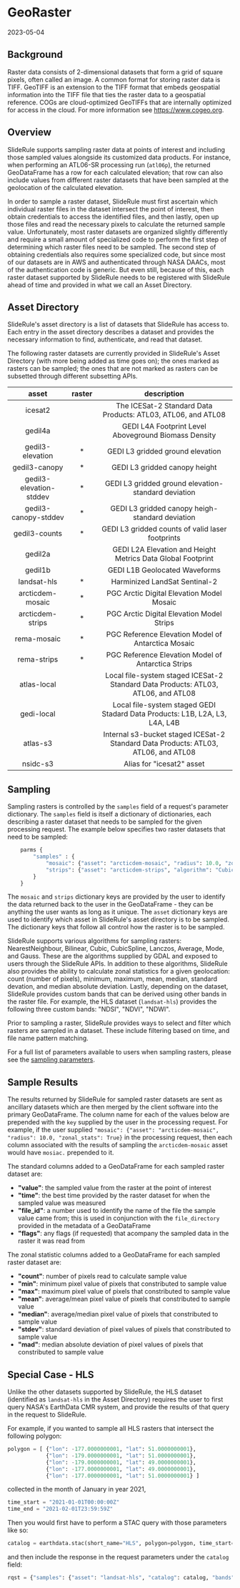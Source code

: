 # GeoRaster

2023-05-04

## Background

Raster data consists of 2-dimensional datasets that form a grid of square pixels, often called an image.  A common format for storing raster data is TIFF.  GeoTIFF is an extension to the TIFF format that embeds geospatial information into the TIFF file that ties the raster data to a geospatial reference.  COGs are cloud-optimized GeoTIFFs that are internally optimized for access in the cloud.  For more information see https://www.cogeo.org.

## Overview

SlideRule supports sampling raster data at points of interest and including those sampled values alongside its customized data products.  For instance, when performing an ATL06-SR processing run (`atl06p`), the returned GeoDataFrame has a row for each calculated elevation; that row can also include values from different raster datasets that have been sampled at the geolocation of the calculated elevation.

In order to sample a raster dataset, SlideRule must first ascertain which individual raster files in the dataset intersect the point of interest, then obtain credentials to access the identified files, and then lastly, open up those files and read the necessary pixels to calculate the returned sample value.  Unfortunately, most raster datasets are organized slightly differently and require a small amount of specialized code to perform the first step of determining which raster files need to be sampled.  The second step of obtaining credentials also requires some specialized code, but since most of our datasets are in AWS and authenticated through NASA DAACs, most of the authentication code is generic.  But even still, because of this, each raster dataset supported by SlideRule needs to be registered with SlideRule ahead of time and provided in what we call an Asset Directory.

## Asset Directory

SlideRule's asset directory is a list of datasets that SlideRule has access to.  Each entry in the asset directory describes a dataset and provides the necessary information to find, authenticate, and read that dataset.

The following raster datasets are currently provided in SlideRule's Asset Directory (with more being added as time goes on); the ones marked as rasters can be sampled; the ones that are not marked as rasters can be subsetted through different subsetting APIs.

|asset|raster|description|
|:---:|:---:|:---:|
|icesat2| | The ICESat-2 Standard Data Products: ATL03, ATL06, and ATL08|
|gedil4a| | GEDI L4A Footprint Level Aboveground Biomass Density|
|gedil3-elevation| *| GEDI L3 gridded ground elevation|
|gedil3-canopy| *| GEDI L3 gridded canopy height|
|gedil3-elevation-stddev| *| GEDI L3 gridded ground elevation-standard deviation|
|gedil3-canopy-stddev| *| GEDI L3 gridded canopy heigh-standard deviation|
|gedil3-counts| *| GEDI L3 gridded counts of valid laser footprints|
|gedil2a| | GEDI L2A Elevation and Height Metrics Data Global Footprint|
|gedil1b| | GEDI L1B Geolocated Waveforms|
|landsat-hls| *| Harminized LandSat Sentinal-2|
|arcticdem-mosaic| *| PGC Arctic Digital Elevation Model Mosaic|
|arcticdem-strips| *| PGC Arctic Digital Elevation Model Strips|
|rema-mosaic| *| PGC Reference Elevation Model of Antarctica Mosaic|
|rema-strips| *| PGC Reference Elevation Model of Antarctica Strips|
|atlas-local| | Local file-system staged ICESat-2 Standard Data Products: ATL03, ATL06, and ATL08|
|gedi-local| | Local file-system staged GEDI Stadard Data Products: L1B, L2A, L3, L4A, L4B|
|atlas-s3| | Internal s3-bucket staged ICESat-2 Standard Data Products: ATL03, ATL06, and ATL08|
|nsidc-s3| | Alias for "icesat2" asset|

## Sampling

Sampling rasters is controlled by the `samples` field of a request's parameter dictionary.  The `samples` field is itself a dictionary of dictionaries, each describing a raster dataset that needs to be sampled for the given processing request.  The example below specifies two raster datasets that need to be sampled:
```python
    parms {
        "samples" : {
            "mosaic": {"asset": "arcticdem-mosaic", "radius": 10.0, "zonal_stats": True},
            "strips": {"asset": "arcticdem-strips", "algorithm": "CubicSpline"}
        }
    }
```
The `mosaic` and `strips` dictionary keys are provided by the user to identify the data returned back to the user in the GeoDataFrame - they can be anything the user wants as long as it unique.  The `asset` dictionary keys are used to identify which asset in SlideRule's asset directory is to be sampled.  The dictionary keys that follow all control how the raster is to be sampled.

SlideRule supports various algorithms for sampling rasters: NearestNeighbour, Bilinear, Cubic, CubicSpline, Lanczos, Average, Mode, and Gauss.  These are the algorithms supplied by GDAL and exposed to users through the SlideRule APIs.  In addition to these algorithms, SlideRule also provides the ability to calculate zonal statistics for a given geolocation: count (number of pixels), minimum, maximum, mean, median, standard devation, and median absolute deviation. Lastly, depending on the dataset, SlideRule provides custom bands that can be derived using other bands in the raster file.  For example, the HLS dataset (`landsat-hls`) provides the following three custom bands: "NDSI", "NDVI", "NDWI".

Prior to sampling a raster, SlideRule provides ways to select and filter which rasters are sampled in a dataset.  These include filtering based on time, and file name pattern matching.

For a full list of parameters available to users when sampling rasters, please see the [sampling parameters](./SlideRule.html#raster-sampling).

## Sample Results

The results returned by SlideRule for sampled raster datasets are sent as ancillary datasets which are then merged by the client software into the primary GeoDataFrame. The column name for each of the values below are prepended with the `key` supplied by the user in the processing request.  For example, if the user supplied `"mosaic": {"asset": "arcticdem-mosaic", "radius": 10.0, "zonal_stats": True}` in the processing request, then each column associated with the results of sampling the `arcticdem-mosaic` asset would have `mosiac.` prepended to it.

The standard columns added to a GeoDataFrame for each sampled raster dataset are:

- __"value"__: the sampled value from the raster at the point of interest
- __"time"__: the best time provided by the raster dataset for when the sampled value was measured
- __"file_id"__: a number used to identify the name of the file the sample value came from; this is used in conjunction with the `file_directory` provided in the metadata of a GeoDataFrame
- __"flags"__: any flags (if requested) that acompany the sampled data in the raster it was read from

The zonal statistic columns added to a GeoDataFrame for each sampled raster dataset are:

- __"count"__: number of pixels read to calculate sample value
- __"min"__: minimum pixel value of pixels that constributed to sample value
- __"max"__: maximum pixel value of pixels that constributed to sample value
- __"mean"__: average/mean pixel value of pixels that constributed to sample value
- __"median"__: average/median pixel value of pixels that constributed to sample value
- __"stdev"__: standard deviation of pixel values of pixels that constributed to sample value
- __"mad"__: median absolute deviation of pixel values of pixels that constributed to sample value

## Special Case - HLS

Unlike the other datasets supported by SlideRule, the HLS dataset (identified as `landsat-hls` in the Asset Directory) requires the user to first query NASA's EarthData CMR system, and provide the results of that query in the request to SlideRule.

For example, if you wanted to sample all HLS rasters that intersect the following polygon:
```python
polygon = [ {"lon": -177.0000000001, "lat": 51.0000000001},
            {"lon": -179.0000000001, "lat": 51.0000000001},
            {"lon": -179.0000000001, "lat": 49.0000000001},
            {"lon": -177.0000000001, "lat": 49.0000000001},
            {"lon": -177.0000000001, "lat": 51.0000000001} ]
```
collected in the month of January in year 2021,
```python
time_start = "2021-01-01T00:00:00Z"
time_end = "2021-02-01T23:59:59Z"
```
Then you would first have to perform a STAC query with those parameters like so:
```python
catalog = earthdata.stac(short_name="HLS", polygon=polygon, time_start=time_start, time_end=time_end, as_str=True)
```
and then include the response in the request parameters under the `catalog` field:
```python
rqst = {"samples": {"asset": "landsat-hls", "catalog": catalog, "bands": ["B02"]}}
```